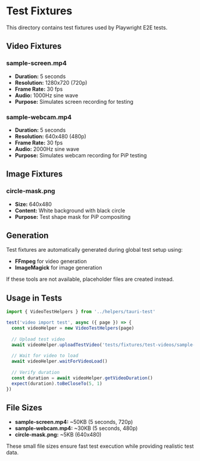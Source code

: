 # Test Fixtures

This directory contains test fixtures used by Playwright E2E tests.

## Video Fixtures

### sample-screen.mp4
- **Duration:** 5 seconds
- **Resolution:** 1280x720 (720p)
- **Frame Rate:** 30 fps
- **Audio:** 1000Hz sine wave
- **Purpose:** Simulates screen recording for testing

### sample-webcam.mp4
- **Duration:** 5 seconds
- **Resolution:** 640x480 (480p)
- **Frame Rate:** 30 fps
- **Audio:** 2000Hz sine wave
- **Purpose:** Simulates webcam recording for PiP testing

## Image Fixtures

### circle-mask.png
- **Size:** 640x480
- **Content:** White background with black circle
- **Purpose:** Test shape mask for PiP compositing

## Generation

Test fixtures are automatically generated during global test setup using:

- **FFmpeg** for video generation
- **ImageMagick** for image generation

If these tools are not available, placeholder files are created instead.

## Usage in Tests

```typescript
import { VideoTestHelpers } from '../helpers/tauri-test'

test('video import test', async ({ page }) => {
  const videoHelper = new VideoTestHelpers(page)
  
  // Upload test video
  await videoHelper.uploadTestVideo('tests/fixtures/test-videos/sample-screen.mp4')
  
  // Wait for video to load
  await videoHelper.waitForVideoLoad()
  
  // Verify duration
  const duration = await videoHelper.getVideoDuration()
  expect(duration).toBeCloseTo(5, 1)
})
```

## File Sizes

- **sample-screen.mp4:** ~50KB (5 seconds, 720p)
- **sample-webcam.mp4:** ~30KB (5 seconds, 480p)
- **circle-mask.png:** ~5KB (640x480)

These small file sizes ensure fast test execution while providing realistic test data.
